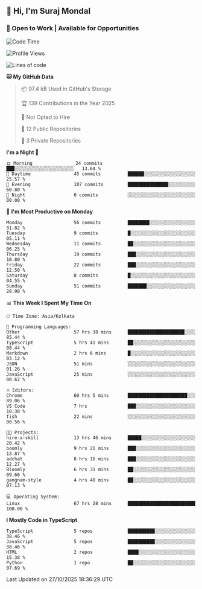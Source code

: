 ## 👋 Hi, I'm Suraj Mondal
### 🚀 Open to Work | Available for Opportunities

<!--START_SECTION:waka-->
![Code Time](http://img.shields.io/badge/Code%20Time-164%20hrs%2038%20mins-blue)

![Profile Views](http://img.shields.io/badge/Profile%20Views-1-blue)

![Lines of code](https://img.shields.io/badge/From%20Hello%20World%20I%27ve%20Written-160.1%20thousand%20lines%20of%20code-blue)

**🐱 My GitHub Data** 

> 📦 97.4 kB Used in GitHub's Storage 
 > 
> 🏆 139 Contributions in the Year 2025
 > 
> 🚫 Not Opted to Hire
 > 
> 📜 12 Public Repositories 
 > 
> 🔑 3 Private Repositories 
 > 
**I'm a Night 🦉** 

```text
🌞 Morning                24 commits          ███░░░░░░░░░░░░░░░░░░░░░░   13.64 % 
🌆 Daytime                45 commits          ██████░░░░░░░░░░░░░░░░░░░   25.57 % 
🌃 Evening                107 commits         ███████████████░░░░░░░░░░   60.80 % 
🌙 Night                  0 commits           ░░░░░░░░░░░░░░░░░░░░░░░░░   00.00 % 
```
📅 **I'm Most Productive on Monday** 

```text
Monday                   56 commits          ████████░░░░░░░░░░░░░░░░░   31.82 % 
Tuesday                  9 commits           █░░░░░░░░░░░░░░░░░░░░░░░░   05.11 % 
Wednesday                11 commits          ██░░░░░░░░░░░░░░░░░░░░░░░   06.25 % 
Thursday                 19 commits          ███░░░░░░░░░░░░░░░░░░░░░░   10.80 % 
Friday                   22 commits          ███░░░░░░░░░░░░░░░░░░░░░░   12.50 % 
Saturday                 8 commits           █░░░░░░░░░░░░░░░░░░░░░░░░   04.55 % 
Sunday                   51 commits          ███████░░░░░░░░░░░░░░░░░░   28.98 % 
```


📊 **This Week I Spent My Time On** 

```text
🕑︎ Time Zone: Asia/Kolkata

💬 Programming Languages: 
Other                    57 hrs 38 mins      █████████████████████░░░░   85.44 % 
TypeScript               5 hrs 41 mins       ██░░░░░░░░░░░░░░░░░░░░░░░   08.44 % 
Markdown                 2 hrs 6 mins        █░░░░░░░░░░░░░░░░░░░░░░░░   03.12 % 
JSON                     51 mins             ░░░░░░░░░░░░░░░░░░░░░░░░░   01.26 % 
JavaScript               25 mins             ░░░░░░░░░░░░░░░░░░░░░░░░░   00.62 % 

🔥 Editors: 
Chrome                   60 hrs 5 mins       ██████████████████████░░░   89.06 % 
VS Code                  7 hrs               ███░░░░░░░░░░░░░░░░░░░░░░   10.38 % 
fish                     22 mins             ░░░░░░░░░░░░░░░░░░░░░░░░░   00.56 % 

🐱‍💻 Projects: 
hire-a-skill             13 hrs 46 mins      █████░░░░░░░░░░░░░░░░░░░░   20.42 % 
boomly                   9 hrs 21 mins       ███░░░░░░░░░░░░░░░░░░░░░░   13.87 % 
adchat                   8 hrs 16 mins       ███░░░░░░░░░░░░░░░░░░░░░░   12.27 % 
Bloomly                  6 hrs 31 mins       ██░░░░░░░░░░░░░░░░░░░░░░░   09.66 % 
gangnam-style            4 hrs 48 mins       ██░░░░░░░░░░░░░░░░░░░░░░░   07.13 % 

💻 Operating System: 
Linux                    67 hrs 28 mins      █████████████████████████   100.00 % 
```

**I Mostly Code in TypeScript** 

```text
TypeScript               5 repos             ██████████░░░░░░░░░░░░░░░   38.46 % 
JavaScript               5 repos             ██████████░░░░░░░░░░░░░░░   38.46 % 
HTML                     2 repos             ████░░░░░░░░░░░░░░░░░░░░░   15.38 % 
Python                   1 repo              ██░░░░░░░░░░░░░░░░░░░░░░░   07.69 % 
```




 Last Updated on 27/10/2025 18:36:29 UTC
<!--END_SECTION:waka-->
